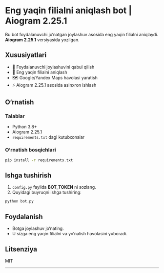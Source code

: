 # Eng yaqin filialni aniqlash bot | Aiogram 2.25.1

Bu bot foydalanuvchi jo‘natgan joylashuv asosida eng yaqin filialni aniqlaydi. **Aiogram 2.25.1** versiyasida yozilgan.

## Xususiyatlari
- 📍 Foydalanuvchi joylashuvini qabul qilish
- 📌 Eng yaqin filialni aniqlash
- 🗺 Google/Yandex Maps havolasi yaratish
- ⚡ Aiogram 2.25.1 asosida asinxron ishlash

## O‘rnatish

### Talablar
- Python 3.8+
- Aiogram 2.25.1
- `requirements.txt` dagi kutubxonalar

### O‘rnatish bosqichlari
```bash
pip install -r requirements.txt
```

## Ishga tushirish
1. `config.py` faylida **BOT_TOKEN** ni sozlang.
2. Quyidagi buyruqni ishga tushiring:
```bash
python bot.py
```

## Foydalanish
- Botga joylashuv jo‘nating.
- U sizga eng yaqin filialni va yo‘nalish havolasini yuboradi.

## Litsenziya
MIT

---

